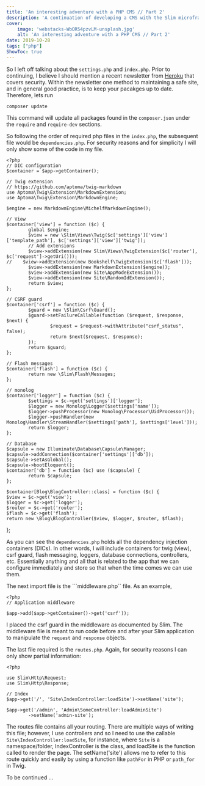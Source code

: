 ```yaml
---
title: 'An interesting adventure with a PHP CMS // Part 2'
description: 'A continuation of developing a CMS with the Slim microframework'
cover:
    image: 'webstacks-WbOR54pzvLM-unsplash.jpg'
    alt: 'An interesting adventure with a PHP CMS // Part 2'
date: 2019-10-28
tags: ["php"]
ShowToc: true
---
```


So I left off talking about the ```settings.php``` and ```index.php```. Prior to continuing, I believe I should mention a recent newsletter from [Heroku](https://blog.heroku.com/ten-ways-to-secure-your-apps?c=7013A000000ZKSnQAO&utm_campaign=Newsletter_March_2019&utm_medium=email&utm_source=newsletter&utm_content=blog&utm_term=ten-ways-secure-app) that covers security. Within the newsletter one method to maintaining a safe site, and in general good practice, is to keep your pacakges up to date. Therefore, lets run

	composer update

This command will update all packages found in the ```composer.json``` under the ```require``` and ```require-dev``` sections.

So following the order of required php files in the ```index.php```, the subsequent file would be ```dependencies.php```. For security reasons and for simplicity I will only show some of the code in my file.

	<?php
	// DIC configuration
	$container = $app->getContainer();

	// Twig extension
	// https://github.com/aptoma/twig-markdown
	use Aptoma\Twig\Extension\MarkdownExtension;
	use Aptoma\Twig\Extension\MarkdownEngine;

	$engine = new MarkdownEngine\MichelfMarkdownEngine();

	// View
	$container['view'] = function ($c) {
			global $engine;
			$view = new \Slim\Views\Twig($c['settings']['view']['template_path'], $c['settings']['view']['twig']);
			// Add extensions
			$view->addExtension(new Slim\Views\TwigExtension($c['router'], $c['request']->getUri()));
	//    $view->addExtension(new Bookshelf\TwigExtension($c['flash']));
			$view->addExtension(new MarkdownExtension($engine));
			$view->addExtension(new Site\AppModeExtension());
			$view->addExtension(new Site\RandomIdExtension());
			return $view;
	};

	// CSRF guard
	$container['csrf'] = function ($c) {
			$guard = new \Slim\Csrf\Guard();
			$guard->setFailureCallable(function ($request, $response, $next) {
					$request = $request->withAttribute("csrf_status", false);
					return $next($request, $response);
			});
			return $guard;
	};

	// Flash messages
	$container['flash'] = function ($c) {
			return new \Slim\Flash\Messages;
	};

	// monolog
	$container['logger'] = function ($c) {
			$settings = $c->get('settings')['logger'];
			$logger = new Monolog\Logger($settings['name']);
			$logger->pushProcessor(new Monolog\Processor\UidProcessor());
			$logger->pushHandler(new Monolog\Handler\StreamHandler($settings['path'], $settings['level']));
			return $logger;
	};

	// Database
	$capsule = new Illuminate\Database\Capsule\Manager;
	$capsule->addConnection($container['settings']['db']);
	$capsule->setAsGlobal();
	$capsule->bootEloquent();
	$container['db'] = function ($c) use ($capsule) {
			return $capsule;
	};
	
	$container[Blog\BlogController::class] = function ($c) {
    $view = $c->get('view');
    $logger = $c->get('logger');
    $router = $c->get('router');
    $flash = $c->get('flash');
    return new \Blog\BlogController($view, $logger, $router, $flash);
};

As you can see the ```dependencies.php``` holds all the dependency injection containers (DICs). In other words, I will include containers for twig (view), csrf guard, flash messaging, loggers, database connections, controllers, etc. Essentially anything and all that is related to the app that we can configure immediately and store so that when the time comes we can use them.

The next import file is the ```middleware.php`` file. As an example,

	<?php
	// Application middleware

	$app->add($app->getContainer()->get('csrf'));

I placed the csrf guard in the middleware as documented by Slim. The middleware file is meant to run code before and after your Slim application to manipulate the ```request``` and ```response``` objects.

The last file required is the ```routes.php```. Again, for security reasons I can only show partial information:

	<?php

	use Slim\Http\Request;
	use Slim\Http\Response;

	// Index
	$app->get('/', 'Site\IndexController:loadSite')->setName('site');

	$app->get('/admin', 'Admin\SomeController:loadAdminSite')
			->setName('admin-site');
			
The routes file contains all your routing. There are multiple ways of writing this file; however, I use controllers and so I need to use the callable ```Site\IndexController:loadSite```, for instance, where ```Site``` is a namespace/folder, IndexController is the class, and loadSite is the function called to render the page. The setName('site') allows me to refer to this route quickly and easily by using a function like ```pathFor``` in PHP or ```path_for``` in Twig.

To be continued ...
